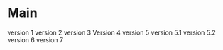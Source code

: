 # Main
version 1
version 2
version 3
Version 4
version 5
	version 5.1
  version 5.2
version 6
version 7
